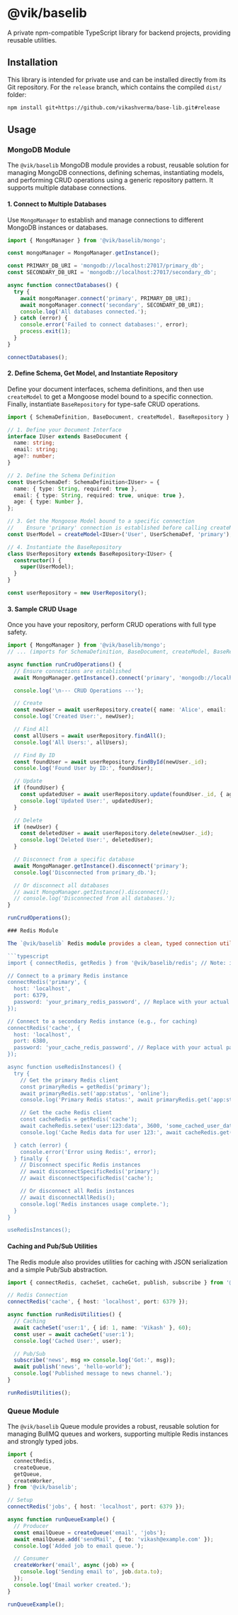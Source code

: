 # @vik/baselib

A private npm-compatible TypeScript library for backend projects, providing reusable utilities.

## Installation

This library is intended for private use and can be installed directly from its Git repository. For the `release` branch, which contains the compiled `dist/` folder:

```bash
npm install git+https://github.com/vikashverma/base-lib.git#release
```

## Usage

### MongoDB Module

The `@vik/baselib` MongoDB module provides a robust, reusable solution for managing MongoDB connections, defining schemas, instantiating models, and performing CRUD operations using a generic repository pattern. It supports multiple database connections.

#### 1. Connect to Multiple Databases

Use `MongoManager` to establish and manage connections to different MongoDB instances or databases.

```typescript
import { MongoManager } from '@vik/baselib/mongo';

const mongoManager = MongoManager.getInstance();

const PRIMARY_DB_URI = 'mongodb://localhost:27017/primary_db';
const SECONDARY_DB_URI = 'mongodb://localhost:27017/secondary_db';

async function connectDatabases() {
  try {
    await mongoManager.connect('primary', PRIMARY_DB_URI);
    await mongoManager.connect('secondary', SECONDARY_DB_URI);
    console.log('All databases connected.');
  } catch (error) {
    console.error('Failed to connect databases:', error);
    process.exit(1);
  }
}

connectDatabases();
```

#### 2. Define Schema, Get Model, and Instantiate Repository

Define your document interfaces, schema definitions, and then use `createModel` to get a Mongoose model bound to a specific connection. Finally, instantiate `BaseRepository` for type-safe CRUD operations.

```typescript
import { SchemaDefinition, BaseDocument, createModel, BaseRepository } from '@vik/baselib/mongo';

// 1. Define your Document Interface
interface IUser extends BaseDocument {
  name: string;
  email: string;
  age?: number;
}

// 2. Define the Schema Definition
const UserSchemaDef: SchemaDefinition<IUser> = {
  name: { type: String, required: true },
  email: { type: String, required: true, unique: true },
  age: { type: Number },
};

// 3. Get the Mongoose Model bound to a specific connection
//    Ensure 'primary' connection is established before calling createModel
const UserModel = createModel<IUser>('User', UserSchemaDef, 'primary');

// 4. Instantiate the BaseRepository
class UserRepository extends BaseRepository<IUser> {
  constructor() {
    super(UserModel);
  }
}

const userRepository = new UserRepository();
```

#### 3. Sample CRUD Usage

Once you have your repository, perform CRUD operations with full type safety.

```typescript
import { MongoManager } from '@vik/baselib/mongo';
// ... (imports for SchemaDefinition, BaseDocument, createModel, BaseRepository, IUser, UserSchemaDef, UserModel, UserRepository, userRepository from above)

async function runCrudOperations() {
  // Ensure connections are established
  await MongoManager.getInstance().connect('primary', 'mongodb://localhost:27017/primary_db');

  console.log('\n--- CRUD Operations ---');

  // Create
  const newUser = await userRepository.create({ name: 'Alice', email: 'alice@example.com', age: 30 });
  console.log('Created User:', newUser);

  // Find All
  const allUsers = await userRepository.findAll();
  console.log('All Users:', allUsers);

  // Find By ID
  const foundUser = await userRepository.findById(newUser._id);
  console.log('Found User by ID:', foundUser);

  // Update
  if (foundUser) {
    const updatedUser = await userRepository.update(foundUser._id, { age: 31 });
    console.log('Updated User:', updatedUser);
  }

  // Delete
  if (newUser) {
    const deletedUser = await userRepository.delete(newUser._id);
    console.log('Deleted User:', deletedUser);
  }

  // Disconnect from a specific database
  await MongoManager.getInstance().disconnect('primary');
  console.log('Disconnected from primary_db.');

  // Or disconnect all databases
  // await MongoManager.getInstance().disconnect();
  // console.log('Disconnected from all databases.');
}

runCrudOperations();

### Redis Module

The `@vik/baselib` Redis module provides a clean, typed connection utility using `ioredis`, supporting multiple Redis instances.

```typescript
import { connectRedis, getRedis } from '@vik/baselib/redis'; // Note: import from /redis

// Connect to a primary Redis instance
connectRedis('primary', {
  host: 'localhost',
  port: 6379,
  password: 'your_primary_redis_password', // Replace with your actual password
});

// Connect to a secondary Redis instance (e.g., for caching)
connectRedis('cache', {
  host: 'localhost',
  port: 6380,
  password: 'your_cache_redis_password', // Replace with your actual password
});

async function useRedisInstances() {
  try {
    // Get the primary Redis client
    const primaryRedis = getRedis('primary');
    await primaryRedis.set('app:status', 'online');
    console.log('Primary Redis status:', await primaryRedis.get('app:status'));

    // Get the cache Redis client
    const cacheRedis = getRedis('cache');
    await cacheRedis.setex('user:123:data', 3600, 'some_cached_user_data'); // Set with expiry
    console.log('Cache Redis data for user 123:', await cacheRedis.get('user:123:data'));

  } catch (error) {
    console.error('Error using Redis:', error);
  } finally {
    // Disconnect specific Redis instances
    // await disconnectSpecificRedis('primary');
    // await disconnectSpecificRedis('cache');

    // Or disconnect all Redis instances
    // await disconnectAllRedis();
    console.log('Redis instances usage complete.');
  }
}

useRedisInstances();
```

#### Caching and Pub/Sub Utilities

The Redis module also provides utilities for caching with JSON serialization and a simple Pub/Sub abstraction.

```typescript
import { connectRedis, cacheSet, cacheGet, publish, subscribe } from '@vik/baselib';

// Redis Connection
connectRedis('cache', { host: 'localhost', port: 6379 });

async function runRedisUtilities() {
  // Caching
  await cacheSet('user:1', { id: 1, name: 'Vikash' }, 60);
  const user = await cacheGet('user:1');
  console.log('Cached User:', user);

  // Pub/Sub
  subscribe('news', msg => console.log('Got:', msg));
  await publish('news', 'hello-world');
  console.log('Published message to news channel.');
}

runRedisUtilities();
```

### Queue Module

The `@vik/baselib` Queue module provides a robust, reusable solution for managing BullMQ queues and workers, supporting multiple Redis instances and strongly typed jobs.

```typescript
import {
  connectRedis,
  createQueue,
  getQueue,
  createWorker,
} from '@vik/baselib';

// Setup
connectRedis('jobs', { host: 'localhost', port: 6379 });

async function runQueueExample() {
  // Producer
  const emailQueue = createQueue('email', 'jobs');
  await emailQueue.add('sendMail', { to: 'vikash@example.com' });
  console.log('Added job to email queue.');

  // Consumer
  createWorker('email', async (job) => {
    console.log('Sending email to', job.data.to);
  });
  console.log('Email worker created.');
}

runQueueExample();
```
